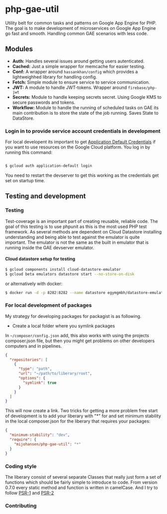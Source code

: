 # php-gae-util
Utility belt for common tasks and patterns on Google App Engine for PHP.
The goal is to make development of microservices on Google App Engine
go fast and smooth. Handling common GAE scenarios with less code.

## Modules
* **Auth:** Handles several issues around getting users autenticated.
* **Cached:** Just a simple wrapper for memcache for easier testing.
* **Conf:** A wrapper around `hassankhan/config` which provides a lightweighhed
library for handling config.
* **Fetch:** Simple module to ensure service to service communication.
* **JWT:** A module to handle JWT-tokens. Wrapper around
`firebase/php-jwt`
* **Secrets:** Module to handle keeping secrets secret. Using Google KMS
to secure passwords and tokens.
* **Workflow:** Module to handle the running of scheduled tasks on GAE
its main contribution is to store the state of the job running. Saves
State to DataStore.



### Login in to provide service account credentials in development

For local developent its important to get [Application Default Credentials]
if you want to use resources on the Google Cloud platform. You log in by
running this command:

```bash

$ gcloud auth application-default login

```

You need to restart the devserver to get this working as the credentials
get set on startup time.

## Testing and development

### Testing
Test-coverage is an important part of creating reusable, reliable code.
The goal of this testing is to use phpunit as this is the most used
PHP test framework. As several methods are dependent on Cloud Datastore installing
understanding and being able to test against the emulator is quite important.
The emulator is not the same as the built in emulator that is running inside the 
GAE devserver emulator.

#### Cloud datastore setup for testing

```bash
$ gcloud components install cloud-datastore-emulator
$ gcloud beta emulators datastore start --no-store-on-disk
```

or alternatively with docker:

```bash
$ docker run -d -p 8282:8282 --name datastore egymgmbh/datastore-emulator:latest
```

### For local development of packages

My strategy for developing packages for packagist is as following.

* Create a local folder where you symlink packages

In `~/composer/config.json` add, this also works with using the projects composer.json file, but
then you might get problems on other developers computers and in
pipelines.

```json
{
  "repositories": [
    {
      "type": "path",
      "url": "~/path/to/liberary/root",
      "options": {
        "symlink": true
      }
    }
  ]
}
```

This will now create a link. Two tricks for getting a more problem free
start of development is to add your liberary with "*" for and set minimum
stability in the local composer.json for the liberary that requires your
packages:

```json
{
  "minimum-stability": "dev",
  "require": {
    "mijohansen/php-gae-util": "*"
  }
}
```



### Coding style
The liberary consist of several separate Classes that really just form
a set of functions which should be fairly simple to introduce to code.
From version 0.7.0 every static method and function is written in
camelCase. And I try to follow [PSR-1] and [PSR-2]


[PSR-1]: https://www.php-fig.org/psr/psr-1/
[PSR-2]: https://www.php-fig.org/psr/psr-2/
[Application Default Credentials]: https://cloud.google.com/sdk/gcloud/reference/auth/application-default/login


### Contributing